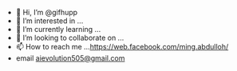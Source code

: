 - 👋 Hi, I’m @gifhupp
- 👀 I’m interested in ...
- 🌱 I’m currently learning ...
- 💞️ I’m looking to collaborate on ...
- 📫 How to reach me ...https://web.facebook.com/ming.abdulloh/
- email  aievolution505@gmail.com

<!---
gifhupp/gifhupp is a ✨ special ✨ repository because its `README.md` (this file) appears on your GitHub profile.
You can click the Preview link to take a look at your changes.
--->

